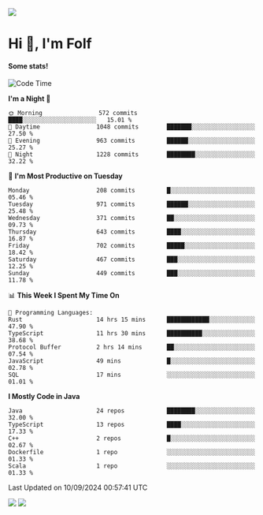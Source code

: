 <img src="https://komarev.com/ghpvc/?username=itsfolf"/>
<h1>Hi 👋, I'm Folf</h1>


#### Some stats!
<!--START_SECTION:waka-->
![Code Time](http://img.shields.io/badge/Code%20Time-2%2C322%20hrs-blue)

**I'm a Night 🦉** 

```text
🌞 Morning                572 commits         ████░░░░░░░░░░░░░░░░░░░░░   15.01 % 
🌆 Daytime                1048 commits        ███████░░░░░░░░░░░░░░░░░░   27.50 % 
🌃 Evening                963 commits         ██████░░░░░░░░░░░░░░░░░░░   25.27 % 
🌙 Night                  1228 commits        ████████░░░░░░░░░░░░░░░░░   32.22 % 
```
📅 **I'm Most Productive on Tuesday** 

```text
Monday                   208 commits         █░░░░░░░░░░░░░░░░░░░░░░░░   05.46 % 
Tuesday                  971 commits         ██████░░░░░░░░░░░░░░░░░░░   25.48 % 
Wednesday                371 commits         ██░░░░░░░░░░░░░░░░░░░░░░░   09.73 % 
Thursday                 643 commits         ████░░░░░░░░░░░░░░░░░░░░░   16.87 % 
Friday                   702 commits         █████░░░░░░░░░░░░░░░░░░░░   18.42 % 
Saturday                 467 commits         ███░░░░░░░░░░░░░░░░░░░░░░   12.25 % 
Sunday                   449 commits         ███░░░░░░░░░░░░░░░░░░░░░░   11.78 % 
```


📊 **This Week I Spent My Time On** 

```text
💬 Programming Languages: 
Rust                     14 hrs 15 mins      ████████████░░░░░░░░░░░░░   47.90 % 
TypeScript               11 hrs 30 mins      ██████████░░░░░░░░░░░░░░░   38.68 % 
Protocol Buffer          2 hrs 14 mins       ██░░░░░░░░░░░░░░░░░░░░░░░   07.54 % 
JavaScript               49 mins             █░░░░░░░░░░░░░░░░░░░░░░░░   02.78 % 
SQL                      17 mins             ░░░░░░░░░░░░░░░░░░░░░░░░░   01.01 % 
```

**I Mostly Code in Java** 

```text
Java                     24 repos            ████████░░░░░░░░░░░░░░░░░   32.00 % 
TypeScript               13 repos            ████░░░░░░░░░░░░░░░░░░░░░   17.33 % 
C++                      2 repos             █░░░░░░░░░░░░░░░░░░░░░░░░   02.67 % 
Dockerfile               1 repo              ░░░░░░░░░░░░░░░░░░░░░░░░░   01.33 % 
Scala                    1 repo              ░░░░░░░░░░░░░░░░░░░░░░░░░   01.33 % 
```




 Last Updated on 10/09/2024 00:57:41 UTC
<!--END_SECTION:waka-->
<a src="https://discord.com/users/1090088995976925305"><img src="https://lanyard-profile-readme.vercel.app/api/1090088995976925305"/></a></td> 
<img src="https://hit.yhype.me/github/profile?user_id=9268058"/>
